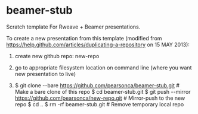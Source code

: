 beamer-stub
==============

Scratch template For Rweave + Beamer presentations.

To create a new presentation from this template (modified from https://help.github.com/articles/duplicating-a-repository on 15 MAY 2013):

1. create new github repo: new-repo

2. go to appropriate filesystem location on command line (where you want new presentation to live)

3. 
	$ git clone --bare https://github.com/pearsonca/beamer-stub.git # Make a bare clone of this repo
	$ cd beamer-stub.git
	$ git push --mirror https://github.com/pearsonca/new-repo.git # Mirror-push to the new repo
	$ cd ..
	$ rm -rf beamer-stub.git # Remove temporary local repo